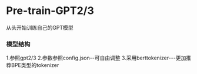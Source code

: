 # Pre-train-GPT2/3
从头开始训练自己的GPT模型

### 模型结构
1.参照gpt2/3
2.参数参照config.json--可自由调整
3.采用berttokenizer---更加推荐BPE类型的tokenizer

